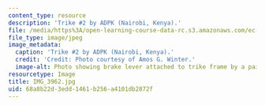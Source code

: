 ```yaml
---
content_type: resource
description: 'Trike #2 by ADPK (Nairobi, Kenya).'
file: /media/https%3A/open-learning-course-data-rc.s3.amazonaws.com/ec-721-wheelchair-design-in-developing-countries-spring-2009/68a8b22d3edd1461b256a4101db2872f_IMG_3962.jpg
file_type: image/jpeg
image_metadata:
  caption: 'Trike #2 by ADPK (Nairobi, Kenya).'
  credit: 'Credit: Photo courtesy of Amos G. Winter.'
  image-alt: Photo showing brake lever attached to trike frame by a pair of s
resourcetype: Image
title: IMG_3962.jpg
uid: 68a8b22d-3edd-1461-b256-a4101db2872f
---
```

